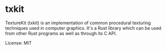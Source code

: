 # txkit

TextureKit (txkit) is an implementation of common procedural texturing techniques used in
computer graphics. It's a Rust library which can be used from other Rust programs as well as
through its C API.

License: MIT

